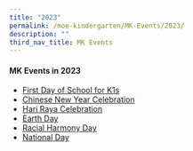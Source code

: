 ```yaml
---
title: "2023"
permalink: /moe-kindergarten/MK-Events/2023/
description: ""
third_nav_title: MK Events
---
```

#### MK Events in 2023
<ul>
	<li><a href="https://www.temasekpri.moe.edu.sg/day-one-of-school">First Day of School for K1s</a></li>
	<li><a href="https://www.temasekpri.moe.edu.sg/mk-photos/chinese-new-year-celebrations">Chinese New Year Celebration</a></li>
	<li><a href="https://www.temasekpri.moe.edu.sg/mk-photos/hari-raya-celebrations/">Hari Raya Celebration</a></li>
	<li><a href="https://www.temasekpri.moe.edu.sg/mk-photos/earth-day">Earth Day</a></li>
		<li><a href="https://www.temasekpri.moe.edu.sg/mk-photos/racial-harmony-day/">Racial Harmony Day</a></li>
			<li><a href="https://www.temasekpri.moe.edu.sg/mk-photos/national-day-celebrations/">National Day</a></li>
</ul>